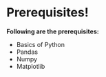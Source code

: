 # Prerequisites!

**Following are the prerequisites:**

   - Basics of Python
   - Pandas
   - Numpy
   - Matplotlib

